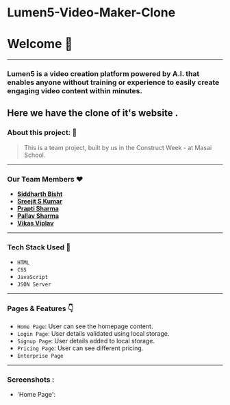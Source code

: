 # Lumen5-Video-Maker-Clone


# Welcome :wave:
---
### Lumen5 is a video creation platform powered by A.I. that enables anyone without training or experience to easily create engaging video content within minutes.
Here we have the clone of it's website .
---
### About this project: :raised_hands:

> This is a team project, built by us in the Construct Week - at Masai School.

---
### Our Team Members :heart:

- **[Siddharth Bisht](https://github.com/OfficialSiddharthBisht)**
- **[Sreejit S Kumar](https://github.com/SreejithSKumarGit)**
- **[Prapti Sharma](https://github.com/Prapti0807)**
- **[Pallav Sharma](https://github.com/pallav7221)**
- **[Vikas Viplav](https://github.com/Vikasviplav)**

---
### Tech Stack Used :wrench:

- `HTML`
- `CSS`
- `JavaScript`
- `JSON Server`
---

### Pages & Features :point_down:

- `Home Page`: User can see the homepage content.
- `Login Page`: User details validated using local storage.
- `Signup Page`: User details added to local storage.
- `Pricing Page`: User can see different pricing. 
- `Enterprise Page`


---
### Screenshots : 
- 'Home Page':
